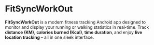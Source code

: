 # FitSyncWorkOut
**FitSyncWorkOut** is a modern fitness tracking Android app designed to monitor and display your running or walking statistics in real-time. Track **distance (KM)**, **calories burned (Kcal)**, **time duration**, and enjoy **live location tracking** – all in one sleek interface.
